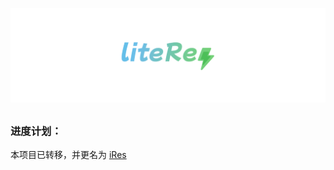 [![Logo](assets/liteRes.svg)](https://github.com/Dr0ii/liteRes)

## 
### 进度计划：
本项目已转移，并更名为 [iRes](https://github.com/Dr0ii/iRes)